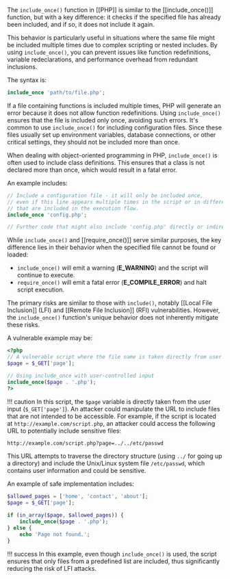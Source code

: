 The `include_once()` function in [[PHP]] is similar to the [[include_once()]] function, but with a key difference: it checks if the specified file has already been included, and if so, it does not include it again. 

This behavior is particularly useful in situations where the same file might be included multiple times due to complex scripting or nested includes. By using `include_once()`, you can prevent issues like function redefinitions, variable redeclarations, and performance overhead from redundant inclusions.

The syntax is:

```php
include_once 'path/to/file.php';
```

If a file containing functions is included multiple times, PHP will generate an error because it does not allow function redefinitions. Using `include_once()` ensures that the file is included only once, avoiding such errors. It's common to use `include_once()` for including configuration files. Since these files usually set up environment variables, database connections, or other critical settings, they should not be included more than once.

When dealing with object-oriented programming in PHP, `include_once()` is often used to include class definitions. This ensures that a class is not declared more than once, which would result in a fatal error.

An example includes:

```php
// Include a configuration file - it will only be included once, 
// even if this line appears multiple times in the script or in different scripts
// that are included in the execution flow.
include_once 'config.php';

// Further code that might also include 'config.php' directly or indirectly
```

While `include_once()` and [[require_once()]] serve similar purposes, the key difference lies in their behavior when the specified file cannot be found or loaded:

- `include_once()` will emit a warning (**E_WARNING**) and the script will continue to execute.
- `require_once()` will emit a fatal error (**E_COMPILE_ERROR**) and halt script execution.

The primary risks are similar to those with `include()`, notably [[Local File Inclusion]] (LFI) and [[Remote File Inclusion]] (RFI) vulnerabilities. However, the `include_once()` function's unique behavior does not inherently mitigate these risks.

A vulnerable example may be:

```php
<?php
// A vulnerable script where the file name is taken directly from user input
$page = $_GET['page'];

// Using include_once with user-controlled input
include_once($page . '.php');
?>
```

!!! caution
    In this script, the `$page` variable is directly taken from the user input (`$_GET['page']`). An attacker could manipulate the URL to include files that are not intended to be accessible. For example, if the script is located at `http://example.com/script.php`, an attacker could access the following URL to potentially include sensitive files:

```bash
http://example.com/script.php?page=../../etc/passwd
```

This URL attempts to traverse the directory structure (using `../` for going up a directory) and include the Unix/Linux system file `/etc/passwd`, which contains user information and could be sensitive.

An example of safe implementation includes:

```php
$allowed_pages = ['home', 'contact', 'about'];
$page = $_GET['page'];

if (in_array($page, $allowed_pages)) {
    include_once($page . '.php');
} else {
    echo 'Page not found.';
}
```

!!! success
    In this example, even though `include_once()` is used, the script ensures that only files from a predefined list are included, thus significantly reducing the risk of LFI attacks.

